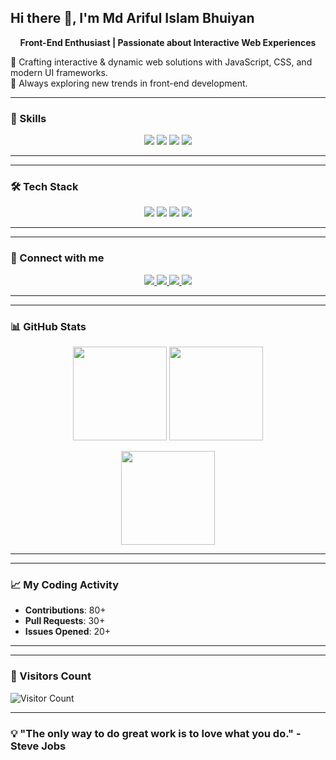 ## Hi there 👋, I'm Md Ariful Islam Bhuiyan

<p align="center">
  <strong>Front-End Enthusiast | Passionate about Interactive Web Experiences</strong>
</p>

🎯 Crafting interactive & dynamic web solutions with JavaScript, CSS, and modern UI frameworks.  
🌱 Always exploring new trends in front-end development.

---
### 🚀 Skills  
<p align="center">
  <img src="https://img.shields.io/badge/JavaScript-F7DF1E?style=for-the-badge&logo=javascript&logoColor=black"/>
  <img src="https://img.shields.io/badge/CSS3-1572B6?style=for-the-badge&logo=css3&logoColor=white"/>
  <img src="https://img.shields.io/badge/HTML5-E34F26?style=for-the-badge&logo=html5&logoColor=white"/>
  <img src="https://img.shields.io/badge/TailwindCSS-06B6D4?style=for-the-badge&logo=tailwindcss&logoColor=white"/>
</p>  

---

---
### 🛠️ Tech Stack
<p align="center">
  <img src="https://img.shields.io/badge/JavaScript-F7DF1E?style=flat&logo=javascript&logoColor=black" />
  <img src="https://img.shields.io/badge/Node.js-339933?style=flat&logo=node.js&logoColor=white" />
  <img src="https://img.shields.io/badge/React-61DAFB?style=flat&logo=react&logoColor=black" />
  <img src="https://img.shields.io/badge/TailwindCSS-06B6D4?style=flat&logo=tailwindcss&logoColor=white" />
</p>

---

---
### 🔗 Connect with me  
<p align="center">
  <a href="http://www.linkedin.com/in/md-ariful-islam-bhuiyan">
    <img src="https://img.shields.io/badge/LinkedIn-blue?style=for-the-badge&logo=linkedin"/>
  </a>
  <a href="https://github.com/arif19970108">
    <img src="https://img.shields.io/badge/GitHub-black?style=for-the-badge&logo=github"/>
  </a>
   <a href="https://www.facebook.com/arf.islam.3">
    <img src="https://img.shields.io/badge/Facebook-blue?style=for-the-badge&logo=facebook"/>
  </a>
  <a href="mailto:arifulislam19970108@gmail.com">
    <img src="https://img.shields.io/badge/Gmail-red?style=for-the-badge&logo=gmail&logoColor=white"/>
  </a>
</p>

---

---
### 📊 GitHub Stats  
<p align="center">
  <img src="https://github-readme-stats.vercel.app/api?username=arif19970108&show_icons=true&theme=dark" height="150"/>
  <img src="https://github-readme-stats.vercel.app/api/top-langs/?username=arif19970108&layout=compact&theme=dark" height="150"/>
</p>

<p align="center">
  <img src="https://streak-stats.demolab.com?user=arif19970108&theme=dark" height="150"/>
</p>

---

---
### 📈 My Coding Activity
- **Contributions**: 80+
- **Pull Requests**: 30+
- **Issues Opened**: 20+

---

---
### 👀 Visitors Count
![Visitor Count](https://profile-counter.glitch.me/arif19970108/count.svg)

---

### 💡 "The only way to do great work is to love what you do." - Steve Jobs
